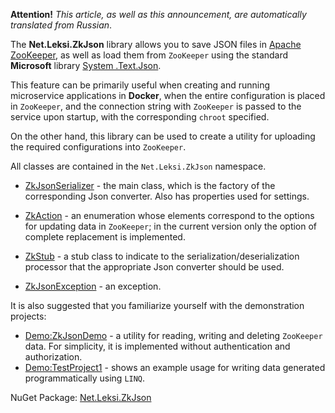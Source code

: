 **Attention!** _This article, as well as this announcement, are automatically translated from Russian_.

The **Net.Leksi.ZkJson** library allows you to save JSON files in [Apache ZooKeeper](https://zookeeper.apache.org/), as well as load them from `ZooKeeper` using the standard **Microsoft** library [System .Text.Json](https://learn.microsoft.com/en-us/dotnet/api/system.text.json?view=net-8.0).

This feature can be primarily useful when creating and running microservice applications in **Docker**, when the entire configuration is placed in `ZooKeeper`, and the connection string with `ZooKeeper` is passed to the service upon startup, with the corresponding `chroot` specified.

On the other hand, this library can be used to create a utility for uploading the required configurations into `ZooKeeper`.

All classes are contained in the `Net.Leksi.ZkJson` namespace.

- [ZkJsonSerializer](https://github.com/Leksiqq/ZkJson.net/wiki/ZkJsonSerializer-en) - the main class, which is the factory of the corresponding Json converter. Also has properties used for settings.

- [ZkAction](https://github.com/Leksiqq/ZkJson.net/wiki/ZkAction-en) - an enumeration whose elements correspond to the options for updating data in `ZooKeeper`; in the current version only the option of complete replacement is implemented.

- [ZkStub](https://github.com/Leksiqq/ZkJson.net/wiki/ZkStub-en) - a stub class to indicate to the serialization/deserialization processor that the appropriate Json converter should be used.

- [ZkJsonException](https://github.com/Leksiqq/ZkJson.net/wiki/ZkJsonException-en) - an exception.

It is also suggested that you familiarize yourself with the demonstration projects:
- [Demo:ZkJsonDemo](https://github.com/Leksiqq/ZkJson.net/wiki/Demo-ZkJsonDemo) - a utility for reading, writing and deleting `ZooKeeper` data. For simplicity, it is implemented without authentication and authorization.
- [Demo:TestProject1](https://github.com/Leksiqq/ZkJson.net/wiki/Demo-TestProject1) - shows an example usage for writing data generated programmatically using `LINQ`.

NuGet Package: [Net.Leksi.ZkJson](https://www.nuget.org/packages/Net.Leksi.ZkJson/)

